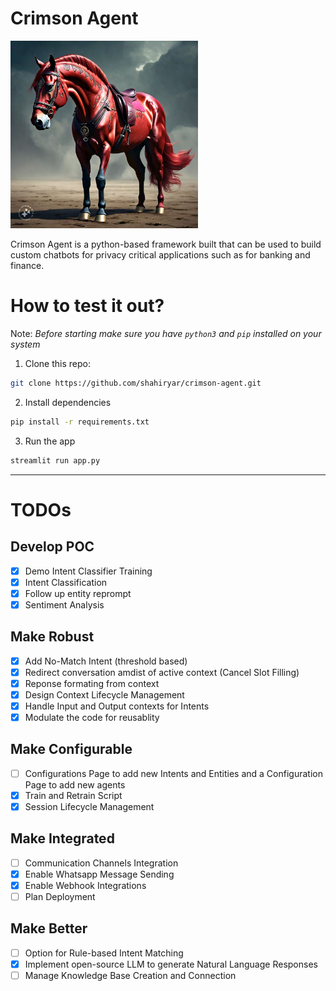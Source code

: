 # Crimson Agent
<img src="./assets/Crimson Agent Avatar.jpeg" alt="A powerful crimson horse showing Crimson Agent's Avatar" width=300>

Crimson Agent is a python-based framework built that can be used to build custom chatbots for privacy critical applications such as for banking and finance.
# How to test it out?
Note: _Before starting make sure you have `python3` and `pip` installed on your system_
1. Clone this repo:
```bash
git clone https://github.com/shahiryar/crimson-agent.git
```
2. Install dependencies
```bash
pip install -r requirements.txt
```
3. Run the app
```bash
streamlit run app.py
```
-------------------

# TODOs
## Develop POC
- [X] Demo Intent Classifier Training
- [X] Intent Classification
- [x] Follow up entity reprompt
- [X] Sentiment Analysis

## Make Robust
- [X] Add No-Match Intent (threshold based)
- [X] Redirect conversation amdist of active context (Cancel Slot Filling)
- [X] Reponse formating from context
- [X] Design Context Lifecycle Management
- [X] Handle Input and Output contexts for Intents
- [X] Modulate the code for reusablity

## Make Configurable
- [ ] Configurations Page to add new Intents and Entities and a Configuration Page to add new agents
- [X] Train and Retrain Script
- [X] Session Lifecycle Management

## Make Integrated
- [ ] Communication Channels Integration
- [X] Enable Whatsapp Message Sending
- [X] Enable Webhook Integrations
- [ ] Plan Deployment

## Make Better
- [ ] Option for Rule-based Intent Matching
- [X] Implement open-source LLM to generate Natural Language Responses
- [ ] Manage Knowledge Base Creation and Connection
